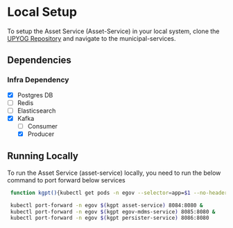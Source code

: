 # Local Setup

To setup the Asset Service (Asset-Service) in your local system, clone the [UPYOG Repository](https://github.com/upyog/UPYOG) and navigate to the municipal-services.

## Dependencies

### Infra Dependency

- [x] Postgres DB
- [ ] Redis
- [ ] Elasticsearch
- [x] Kafka
  - [ ] Consumer
  - [x] Producer

## Running Locally

To run the Asset Service (asset-service) locally, you need to run the below command to port forward below services

```bash
 function kgpt(){kubectl get pods -n egov --selector=app=$1 --no-headers=true | head -n1 | awk '{print $1}'}

 kubectl port-forward -n egov $(kgpt asset-service) 8084:8080 &
 kubectl port-forward -n egov $(kgpt egov-mdms-service) 8085:8080 &
 kubectl port-forward -n egov $(kgpt persister-service) 8086:8080
``` 

